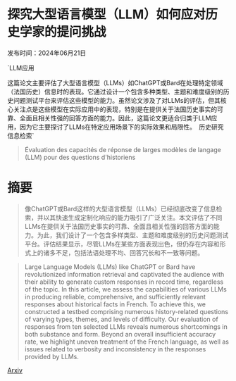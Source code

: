 # 探究大型语言模型（LLM）如何应对历史学家的提问挑战

发布时间：2024年06月21日

`LLM应用

这篇论文主要评估了大型语言模型（LLMs）如ChatGPT或Bard在处理特定领域（法国历史）信息时的表现。它通过设计一个包含多种类型、主题和难度级别的历史问题测试平台来评估这些模型的能力。虽然论文涉及了对LLMs的评估，但其核心关注点是这些模型在实际应用中的表现，特别是在提供关于法国历史事实的可靠、全面且相关性强的回答方面的能力。因此，这篇论文更适合归类于LLM应用，因为它主要探讨了LLMs在特定应用场景下的实际效果和局限性。` `历史研究` `信息检索`

> Évaluation des capacités de réponse de larges modèles de langage (LLM) pour des questions d'historiens

# 摘要

> 像ChatGPT或Bard这样的大型语言模型（LLMs）已经彻底改变了信息检索，并以其快速生成定制化响应的能力吸引了广泛关注。本文评估了不同LLMs在提供关于法国历史事实的可靠、全面且相关性强的回答方面的能力。为此，我们设计了一个包含多样类型、主题和难度级别的历史问题测试平台。评估结果显示，尽管LLMs在某些方面表现出色，但仍存在内容和形式上的诸多不足，包括法语处理不均、回答冗长和不一致等问题。

> Large Language Models (LLMs) like ChatGPT or Bard have revolutionized information retrieval and captivated the audience with their ability to generate custom responses in record time, regardless of the topic. In this article, we assess the capabilities of various LLMs in producing reliable, comprehensive, and sufficiently relevant responses about historical facts in French. To achieve this, we constructed a testbed comprising numerous history-related questions of varying types, themes, and levels of difficulty. Our evaluation of responses from ten selected LLMs reveals numerous shortcomings in both substance and form. Beyond an overall insufficient accuracy rate, we highlight uneven treatment of the French language, as well as issues related to verbosity and inconsistency in the responses provided by LLMs.

[Arxiv](https://arxiv.org/abs/2406.15173)